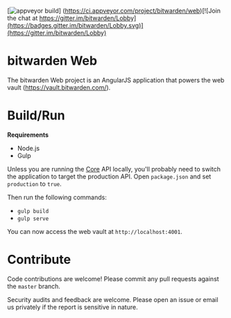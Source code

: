 [![appveyor build](https://ci.appveyor.com/api/projects/status/github/bitwarden/web?branch=master&svg=true)] (https://ci.appveyor.com/project/bitwarden/web)[![Join the chat at https://gitter.im/bitwarden/Lobby](https://badges.gitter.im/bitwarden/Lobby.svg)](https://gitter.im/bitwarden/Lobby)

# bitwarden Web

The bitwarden Web project is an AngularJS application that powers the web vault (https://vault.bitwarden.com/).

# Build/Run

**Requirements**

- Node.js
- Gulp

Unless you are running the [Core](https://github.com/bitwarden/core) API locally, you'll probably need to switch the 
application to target the production API. Open `package.json` and set `production` to `true`.

Then run the following commands:

- `gulp build`
- `gulp serve`

You can now access the web vault at `http://localhost:4001`.

# Contribute

Code contributions are welcome! Please commit any pull requests against the `master` branch.

Security audits and feedback are welcome. Please open an issue or email us privately if the report is sensitive in nature.
